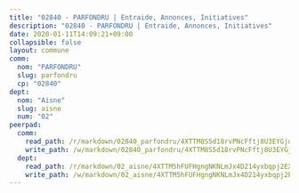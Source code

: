 ```yaml
---
title: "02840 - PARFONDRU | Entraide, Annonces, Initiatives"
description: "02840 - PARFONDRU | Entraide, Annonces, Initiatives"
date: 2020-01-11T14:09:21+09:00
collapsible: false
layout: commune
comm:
  nom: "PARFONDRU"
  slug: parfondru
  cp: "02840"
dept:
  nom: "Aisne"
  slug: aisne
  num: "02"
peerpad:
  comm:
    read_path: /r/markdown/02840_parfondru/4XTTM8S5d18rvPNcFftj8U3EYGjdUVm3V7qCjp9bKJg547cTD
    write_path: /w/markdown/02840_parfondru/4XTTM8S5d18rvPNcFftj8U3EYGjdUVm3V7qCjp9bKJg547cTD-K3TgUf5vBMH4u2iXdoEtvqRyRJwbnRvBRRNAxxSoUBCuDuXb7ufuF1YXL6UxqPMT5K2xuT2ZEZJ2VG6XJ2UCeAaqRACAkvYmrkA71Tk857awHPeBo98K7QZvT1odbzEM2h4yX3q5
  dept:
    read_path: /r/markdown/02_aisne/4XTTM5hFUFHgngNKNLmJx4D214yxbqpj2EXK5CBjZ5LZF3zAf
    write_path: /w/markdown/02_aisne/4XTTM5hFUFHgngNKNLmJx4D214yxbqpj2EXK5CBjZ5LZF3zAf-K3TgUfAP6D753WPagZBnpcFgyCUpnZXNhrQsKU6J8qon6wxmFCHD5kB3GMzCYyJmAGHN58p9qgKDhnEgSAuHEK3wjVXSJoUkHyn6Vb7T2aNZ2y6ez5BMkQCEQxoUkfyK9J3TXU3M
---
```


